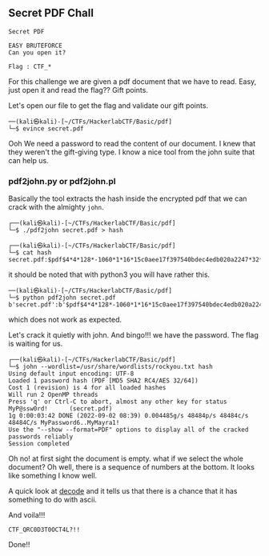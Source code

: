 
## Secret PDF Chall

```
Secret PDF

EASY BRUTEFORCE
Can you open it?

Flag : CTF_*
```

For this challenge we are given a pdf document that we have to read. Easy, just open it and read the flag?? Gift points.

Let's open our file to get the flag and validate our gift points. 

```
──(kali㉿kali)-[~/CTFs/HackerlabCTF/Basic/pdf]
└─$ evince secret.pdf 
```

Ooh We need a password to read the content of our document. I knew that they weren't the gift-giving type. 
I know a nice tool from the john suite that can help us.

### pdf2john.py or pdf2john.pl

Basically the tool extracts the hash inside the encrypted pdf that we can crack with the almighty `john`.

```
┌──(kali㉿kali)-[~/CTFs/HackerlabCTF/Basic/pdf]
└─$ ./pdf2john secret.pdf > hash 
                                                                                                                                                              
┌──(kali㉿kali)-[~/CTFs/HackerlabCTF/Basic/pdf]
└─$ cat hash 
secret.pdf:$pdf$4*4*128*-1060*1*16*15c0aee17f397540bdec4edb020a2247*32*447e5ab472a0d9557b9f8664bb73c00900000000000000000000000000000000*32*cc34bdea75a5d9ac0346d4a2adcb39ac72d8aeb6dc275e4b187fb19d3cdd2cf1:::::secret.pdf                                                                                                                             
```
it should be noted that with python3 you will have rather this. 

```
──(kali㉿kali)-[~/CTFs/HackerlabCTF/Basic/pdf]
└─$ python pdf2john secret.pdf                                         
b'secret.pdf':b'$pdf$4*4*128*-1060*1*16*15c0aee17f397540bdec4edb020a2247*32*447e5ab472a0d9557b9f8664bb73c00900000000000000000000000000000000*32*cc34bdea75a5d9ac0346d4a2adcb39ac72d8aeb6dc275e4b187fb19d3cdd2cf1':::::b'secret.pdf'

```
 which does not work as expected.

 Let's crack it quietly with john. And bingo!!! we have the password. The flag is waiting for us.

```
┌──(kali㉿kali)-[~/CTFs/HackerlabCTF/Basic/pdf]
└─$ john --wordlist=/usr/share/wordlists/rockyou.txt hash
Using default input encoding: UTF-8
Loaded 1 password hash (PDF [MD5 SHA2 RC4/AES 32/64])
Cost 1 (revision) is 4 for all loaded hashes
Will run 2 OpenMP threads
Press 'q' or Ctrl-C to abort, almost any other key for status
MyP@ssw0rd!      (secret.pdf)
1g 0:00:03:42 DONE (2022-09-02 08:39) 0.004485g/s 48484p/s 48484c/s 48484C/s MyPassword6..MyMayra1!
Use the "--show --format=PDF" options to display all of the cracked passwords reliably
Session completed

```

Oh no! at first sight the document is empty. what if we select the whole document? Oh well, there is a sequence of numbers at the bottom. It looks like something I know well.

A quick look at [decode](https://www.dcode.fr/identification-chiffrement) and it tells us that there is a chance that it has something to do with ascii. 

And voila!!!

`CTF_QRC0D3T0OCT4L?!!`

Done!!